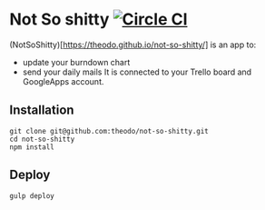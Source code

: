 # Not So shitty [![Circle CI](https://circleci.com/gh/theodo/not-so-shitty.svg?style=svg)](https://circleci.com/gh/theodo/not-so-shitty)

(NotSoShitty)[https://theodo.github.io/not-so-shitty/] is an app to:
- update your burndown chart
- send your daily mails
It is connected to your Trello board and GoogleApps account.

## Installation

```
git clone git@github.com:theodo/not-so-shitty.git
cd not-so-shitty
npm install
```

## Deploy

`gulp deploy`
